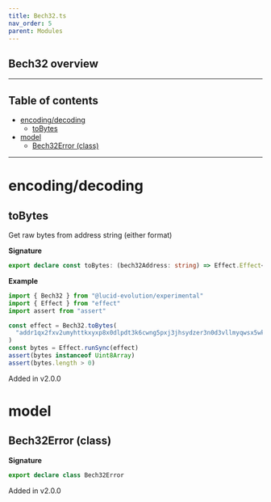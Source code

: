 ```yaml
---
title: Bech32.ts
nav_order: 5
parent: Modules
---
```


## Bech32 overview

---

<h2 class="text-delta">Table of contents</h2>

- [encoding/decoding](#encodingdecoding)
  - [toBytes](#tobytes)
- [model](#model)
  - [Bech32Error (class)](#bech32error-class)

---

# encoding/decoding

## toBytes

Get raw bytes from address string (either format)

**Signature**

```ts
export declare const toBytes: (bech32Address: string) => Effect.Effect<Uint8Array, Bech32Error>
```

**Example**

```ts
import { Bech32 } from "@lucid-evolution/experimental"
import { Effect } from "effect"
import assert from "assert"

const effect = Bech32.toBytes(
  "addr1qx2fxv2umyhttkxyxp8x0dlpdt3k6cwng5pxj3jhsydzer3n0d3vllmyqwsx5wktcd8cc3sq835lu7drv2xwl2wywfgse35a3x"
)
const bytes = Effect.runSync(effect)
assert(bytes instanceof Uint8Array)
assert(bytes.length > 0)
```

Added in v2.0.0

# model

## Bech32Error (class)

**Signature**

```ts
export declare class Bech32Error
```

Added in v2.0.0
